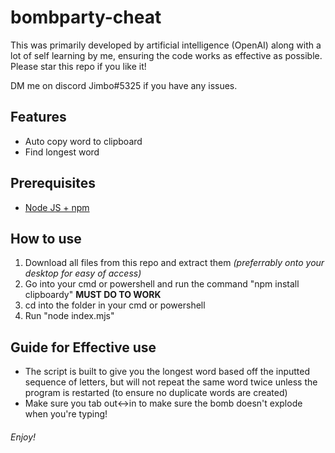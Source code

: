 # bombparty-cheat

This was primarily developed by artificial intelligence (OpenAI) along with a lot of self learning by me, ensuring the code works as effective as possible. Please star this repo if you like it!

DM me on discord Jimbo#5325 if you have any issues.

## Features

- Auto copy word to clipboard
- Find longest word

## Prerequisites

- [Node JS + npm](https://nodejs.org/en/download/)

## How to use

1. Download all files from this repo and extract them _(preferrably onto your desktop for easy of access)_
2. Go into your cmd or powershell and run the command "npm install clipboardy" **MUST DO TO WORK**
3. cd into the folder in your cmd or powershell
4. Run "node index.mjs"

## Guide for Effective use

- The script is built to give you the longest word based off the inputted sequence of letters, but will not repeat the same word twice unless the program is restarted (to ensure no duplicate words are created)
- Make sure you tab out<->in to make sure the bomb doesn't explode when you're typing!

###### Enjoy!
